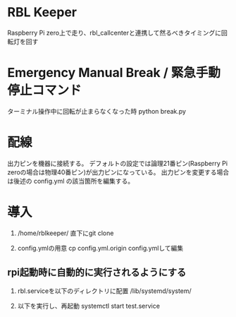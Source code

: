 # RBL Keeper
Raspberry Pi zero上で走り、rbl_callcenterと連携して然るべきタイミングに回転灯を回す

# Emergency Manual Break / 緊急手動停止コマンド
ターミナル操作中に回転が止まらなくなった時
python break.py

# 配線
出力ピンを機器に接続する。
デフォルトの設定では論理21番ピン(Raspberry Pi zeroの場合は物理40番ピン)が出力ピンになっている。
出力ピンを変更する場合は後述の config.yml の該当箇所を編集する。

# 導入
1. /home/rblkeeper/ 直下にgit clone

2. config.ymlの用意
cp config.yml.origin config.ymlして編集

## rpi起動時に自動的に実行されるようにする
1. rbl.serviceを以下のディレクトリに配置
/lib/systemd/system/

2. 以下を実行し、再起動
systemctl start test.service
